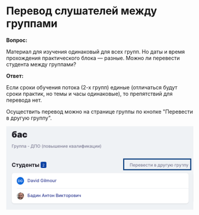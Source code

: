 # Перевод слушателей между группами

**Вопрос:**

Материал для изучения одинаковый для всех групп. Но даты и время прохождения практического блока — разные. Можно ли перевести студента между группами?

**Ответ:**

Если сроки обучения потока (2-х групп) единые (отличаться будут сроки практик, но темы и часы одинаковые), то препятствий для перевода нет.

Осуществить перевод можно на странице группы по кнопке "Перевести в другую группу".

![](<../.gitbook/assets/image (86).png>)
